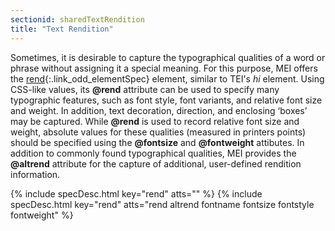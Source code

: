 ```yaml
---
sectionid: sharedTextRendition
title: "Text Rendition"
---
```




Sometimes, it is desirable to capture the typographical qualities of a word or phrase
without assigning it a special meaning. For this purpose, MEI offers the [rend](/v3/elements/rend.html){:.link_odd_elementSpec} element, similar to TEI's *hi* element. Using CSS-like values,
its **@rend** attribute can be used to specify many typographic features, such as font
style, font variants, and relative font size and weight. In addition, text decoration,
direction, and enclosing ‘boxes’ may be captured. While **@rend**
is used to record relative font size and weight, absolute values for these qualities
(measured in printers points) should be specified using the **@fontsize** and
**@fontweight** attibutes. In addition to commonly found typographical qualities,
MEI provides the **@altrend** attribute for the capture of additional, user-defined
rendition information.



{% include specDesc.html key="rend" atts="" %}
{% include specDesc.html key="rend" atts="rend altrend fontname fontsize fontstyle fontweight" %}



